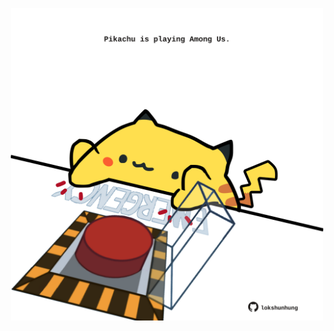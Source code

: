 <!-- built at 02/08/2023, 21:01:08 UTC -->
<p align="center">
  <img width="500" height="500" src="./ReadmeImage.svg">
</p>
